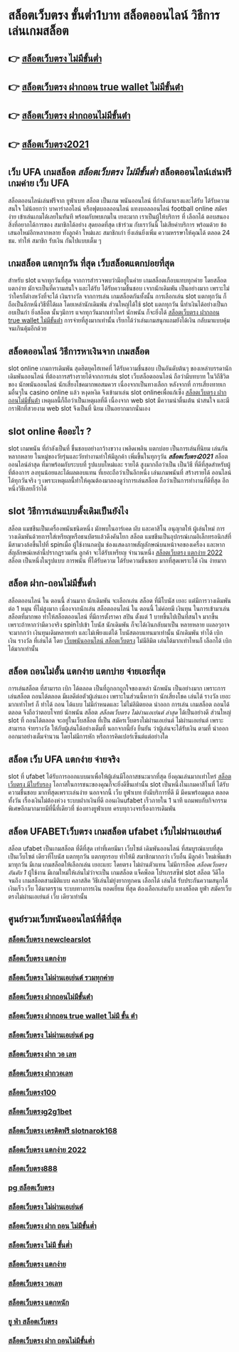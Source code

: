 # สล็อตเว็บตรง ขั้นต่ำ1บาท สล็อตออนไลน์ วิธีการเล่นเกมสล็อต

## 👉 [สล็อตเว็บตรง ไม่มีขั้นต่ำ](https://www.gamblerape.com/)
## 👉 [สล็อตเว็บตรง ฝากถอน true wallet ไม่มีขั้นต่ํา](https://m.gamblerape.com/login?action=register)
## 👉 [สล็อตเว็บตรง ฝากถอนไม่มีขั้นต่ํา](https://m.gamblerape.com/login?action=register)
## 👉 [สล็อตเว็บตรง2021](https://www.gamblerape.com/)

## เว็บ UFA เกมสล็อต ***สล็อตเว็บตรง ไม่มีขั้นต่ำ***  สล็อตออนไลน์เล่นฟรีเกมค่าย เว็บ UFA

 สล็อตออนไลน์เล่นฟรีจาก ยูฟ่าเบท สล็อต  เป็นเกม พนันออนไลน์ ที่กำลังมาแรงและได้รับ ได้รับความสนใจ ไม่น้อยกว่า  บาคาร่าออไลน์ หรือฟุตบอลออนไลน์ แทงบอลออนไลน์ football online  สมัครง่าย เข้าเล่นเกมได้เลยในทันที พร้อมกับพบเกมใน เยอะมาก เราเป็นผู้ให้บริการ ที่ เลือกได้ ตอบสนอง  สิ่งที่อยากได้การของ สมาชิกได้อย่าง สุดยอดที่สุด  เข้าร่วม กับเราวันนี้  ไม่เสียค่าบริการ พร้อมด้วย ข้อเสนอใหม่อีกหลากหลาย  ทั้งลูกค้า ใหม่และ สมาชิกเก่า ยิ่งเล่นยิ่งเพิ่ม ความหรรษาให้คุณได้ ตลอด 24 ชม.  ทำให้ สมาชิก รับเงิน กันไปแบบเต็ม ๆ


##  เกมสล็อต แตกทุกวัน ที่สุด เว็บสล็อตแตกบ่อยที่สุด

สำหรับ slot  แจกทุกวันที่สุด จากการสำรวจพบว่ามีอยู่ในค่าย เกมสล็อตเกือบแทบทุกค่าย โดยสล็อต แตกง่าย  มักจะเป็นที่ความสนใจ และได้รับ ได้รับความชื่นชอบ เจากนักเดิมพัน  เป็นอย่างมาก  เพราะไม่ว่าใครก็ต่างหวังที่จะได้ เงินรางวัล  จากการเล่น เกมสล็อตกันทั้งนั้น การเลือกเล่น slot  แตกทุกวัน  ก็ถือเป็นอีกหนึ่งวิธีที่ได้ผล โดยเหล่านักเดิมพัน  ส่วนใหญ่ได้ใช้ slot  แตกทุกวัน นี้ทำเงินได้อย่างเป็นกอบเป็นกำ ยิ่งสล็อต นั้นๆมีการ แจกทุกวันมากเท่าไหร่  นักพนัน  ก็จะยิ่งได้ [สล็อตเว็บตรง ฝากถอน true wallet ไม่มีขั้นต่ํา](https://m.gamblerape.com/login?action=register) การจ่ายที่สูงมากเท่านั้น เรียกได้ว่าเล่นเกมสนุกแถมยังได้เงิน  กลับมาแบบคุ้มจนเกินคุ้มอีกด้วย


## สล็อตออนไลน์  วิธีการหาเงินจาก เกมสล็อต

 slot online เกมการเดิมพัน สุดฮิตยุคไฮเทคที่ ได้รับความชื่นชอบ เป็นอันดับต้นๆ ของเหล่าบรรดานักเดิมพันออนไลน์  ที่ต้องการสร้างรายได้จากการเล่น slot   เว็บสล็อตออนไลน์ ถือว่ามีบทบาท ในวิถีชีวิตของ นักพนันออนไลน์ นักเสี่ยงโชคมากพอสมควร เนื่องจากเป็นทางเลือก หลังจากที่ การเสี่ยงทายเกมอื่นๆใน casino online   แล้ว หงุดหงิด จึงเข้ามาเล่น slot onlineเพื่อแก้เซ็ง [สล็อตเว็บตรง ฝากถอนไม่มีขั้นต่ํา](https://www.gamblerape.com/) เหตุผลนี้ก็ถือว่าเป็นเหตุผลที่ดี เนื่องจาก web slot  มีความน่าตื่นเต้น น่าสนใจ และมีกราฟิกที่สวยงาม  web slot จึงเป็นที่ นิยม เป็นอยากมากนั่นเอง


##  slot online  คืออะไร ?

 slot  เกมพนัน ที่กำลังเป็นที่ ชื่นชอบอย่างกว้างขวาง  เพลิดเพลิน   แตกบ่อย  เป็นการเล่นที่นิยม เล่นกัน หลากหลาย ในหมู่ของวัยรุ่นและวัยทำงานทำให้มีลูกค้า เพิ่มขึ้นในทุกๆวัน  ***สล็อตเว็บตรง2021*** สล็อตออนไลน์ล่าสุด ที่มาพร้อมกับระบบที่ รูปแบบใหม่และ รายได้ สูงมากถือว่าเป็น เป็นวิธี ที่ดีที่สุดสำหรับผู้ที่ต้องการ ลงทุนน้อยและได้ผลตอบแทน ที่เยอะถือว่าเป็นอีกหนึ่ง เล่นเกมพนันที่ สร้างรายได้ ออนไลน์ ได้ทุกวันจริง ๆ เพราะเหตุผลนี้ทำให้คุณต้องมาลองดูว่าการเล่นสล็อต ถือว่าเป็นการทำงานที่ดีที่สุด อีกหนึ่งวิธีเลยก็ว่าได้


##  slot  วิธีการเล่นแบบดั้งเดิมเป็นยังไง

สล็อต แมชชีนเป็นเครื่องพนันชนิดหนึ่ง มักพบในอาร์เคด ผับ และคาสิโน อนุญาตให้ ผู้เล่นใหม่   การวางเดิมพันด้วยการใส่เหรียญหรือธนบัตรแล้วดึงคันโยก สล็อต แมชชีนเป็นอุปกรณ์เกมอิเล็กทรอนิกส์ที่มีสามวงล้อขึ้นไปที่ spinเมื่อ ผู้ใช้งานกดปุ่ม ช่องแสดงภาพสัญลักษณ์บนหน้าจอของเครื่อง และหากสัญลักษณ์เหล่านี้ปรากฏรวมกัน ลูกค้า จะได้รับเหรียญ จำนวนหนึ่ง [สล็อตเว็บตรง แตกง่าย 2022](https://m.gamblerape.com/login?action=login) สล็อต เป็นหนึ่งในรูปแบบ  การพนัน ที่ได้รับความ ได้รับความชื่นชอบ มากที่สุดเพราะได้ เงิน ง่ายมาก


##  สล็อต  ฝาก-ถอนไม่มีขั้นต่ำ 

สล็อตออนไลน์ ใน ตอนนี้   ส่วนมาก นักเดิมพัน จะเลือกเล่น สล็อต ที่มีโบนัส เยอะ แต่มีการวางเดิมพัน ต่อ 1 หมุน  ที่ไม่สูงมาก เนื่องจากนักเล่น สล็อตออนไลน์ ใน ตอนนี้  ไม่ค่อยมี เงินทุน ในการเข้ามาเล่น สล็อตที่มากพอ ทำให้สล็อตออนไลน์ ที่มีการตั้งราคา  สปิน  ตั้งแต่ 1 บาทขึ้นไปเป็นที่สนใจ มากขึ้น เพราะถ้าหากว่ามีดวงจริง  spinไปเข้า โบนัส นักเดิมพัน ก็จะได้เงินกลับมาเป็น หลายหลาย เผลอๆอาจจะมากกว่า  เงินทุนเดิมหลายเท่า และไม่เพียงแต่ได้ โบนัสตอบแทนมาเท่านั้น นักเดิมพัน  ทำได้  เบิก เงิน รางวัล ที่เล่นได้ โดย [เว็บพนันออนไลน์ สล็อตเว็บตรง](https://m.gamblerape.com/login?action=login) ไม่มีลิมิต เล่นได้มากเท่าไหนก็ เลือกได้  เบิก ได้มากเท่านั้น


## สล็อต ถอนไม่อั้น แตกง่าย แตกบ่าย จ่ายเอะที่สุด

การเล่นสล็อต ที่สามารถ  เบิก  ได้ตลอด  เป็นที่ถูกอกถูกใจของเหล่า นักพนัน  เป็นอย่างมาก เพราะการเล่นสล็อต   ถอนได้ตลอด  มีผลดีต่อตัวผู้เล่นเอง เพราะในส่วนนี้หากว่า นักเสี่ยงโชค เล่นได้ รางวัล เยอะมากเท่าไหร่ ก็ ทำได้  ถอน ได้แบบ ไม่มีกำหนดและ ไม่ไม่ลิมิตยอด นำออก การเล่น เกมสล็อต  ถอนได้ตลอด จึงถือว่าตอบโจทย์ นักพนัน  สล็อต *สล็อตเว็บตรง ไม่ผ่านเอเย่นต์ ล่าสุด* ได้เป็นอย่างดี ส่วนใหญ่  slot ที่  ถอนได้ตลอด จะอยู่ในเว็บสล็อต ที่เป็น  สมัครเว็บตรงไม่ผ่านเอเย่นต์   ไม่ผ่านเอเย่นต์  เพราะสามารถ จ่ายรางวัล ให้กับผู้เล่นได้อย่างเต็มที่ นอกจากนี้ยัง ยืนยัน  ว่าผู้เล่นจะได้รับเงิน ตามที่ นำออกออกมาอย่างเต็มจำนวน โดยไม่มีการหัก หรือการคิดเปอร์เซ็นต์แต่อย่างใด 


## สล็อต  เว็บ UFA แตกง่าย จ่ายจริง

 slot ที่  ufabet   ได้รับการออกแบบมาเพื่อให้ผู้เล่นมีโอกาสชนะมากที่สุด ยิ่งคุณเล่นมากเท่าไหร่ [สล็อตเว็บตรง มีใบรับรอง](https://m.gamblerape.com/login?action=register) โอกาสในการชนะของคุณก็จะยิ่งดีขึ้นเท่านั้น  slot เป็นหนึ่งในเกมคาสิโนที่ ได้รับความชื่นชอบ มากที่สุดเพราะเล่นง่าย  นอกจากนี้ เว็บ ยูฟ่าเบท  ยังมีบริการที่ดี มี มีคนพร้อมดูแล ตลอดทั้งวัน   เรื่องเงินไม่ต้องห่วง ระบบฝากเงินที่ดี   ถอนเงินufabet  เร็วภายใน 1 นาที แถมพบกับกิจกรรม  พิเศษอีกมากมายมีที่นี้ที่เดียวที่ ช่องทางยูฟ่าเบท   ครบทุกวงจรเรื่องการเดิมพัน 


## สล็อต   UFABETเว็บตรง  เกมสล็อต ufabet เว็บไม่ผ่านเอเย่นต์

สล็อต  ufabet  เป็นเกมสล็อต ที่ดีที่สุด เท่าที่เคยมีมา เว็บไซต์  เดิมพันออนไลน์  ที่สมบูรณ์แบบที่สุด เป็นเว็บไซต์ เดียวที่โบนัส แตกทุกวัน แตกทุกรอบ ทำให้มี สมาชิกมากกว่า เว็บอื่น มีลูกค้า ใหม่เพิ่มเข้ามาทุกวัน มีเกม เกมสล็อตให้เลือกเล่น เยอะแยะ โดยตรง  ไม่ผ่านตัวแทน ไม่มีการล็อค  *สล็อตเว็บตรง อันดับ 1* ผู้ใช้งาน  มีเกมใหม่ให้เล่นไม่ว่าจะเป็น  เกมสล็อต  แจ็คพ็อต  โปรเกรสซีฟ slot  สล็อต วีดีโอ จนถึง เกมสล็อตสามมิติแบบ คลาสสิค วิธีเล่นไม่ยุ่งยากทุกคน เลือกได้ เล่นได้ รับประกันความสนุกได้เงินเร็ว  เว็บ ได้มาตรฐาน ระบบทางการเงิน ยอดเยี่ยม ที่สุด ต้องเลือกเล่นกับ  แทงสล็อต  ยูฟ่า  สมัครเว็บตรงไม่ผ่านเอเย่นต์    เว็บ เดียวเท่านั้น


## ศูนย์รวมเว็บพนันออนไลน์ที่ดีที่สุด

### [สล็อตเว็บตรง newclearslot](https://atom.io/themes/สมัครเว็บตรง%20สล็อต%20โอน%20ผ่าน%20วอ%20เลท%20ไม่มีขั้นต่ำ%20เว็บสล็อตออนไลน์ใหม่มาแรง%20แจกเครดิตฟรี%20สล็อตแตกง่าย%20สล็อตpg)
### [สล็อตเว็บตรง แตกง่าย](https://atom.io/themes/สมัครเว็บตรง%20สล็อตxoเว็บตรง%20PG%20Slot%20เว็บพนันสล็อตออนไลน์อันดับ%201)
### [สล็อตเว็บตรง ไม่ผ่านเอเย่นต์ รวมทุกค่าย](https://atom.io/themes/สมัครเว็บตรง%20สล็อต1688%20SLOTXO%20เว็บพนันสล็อตออนไลน์อันดับ%201)
### [สล็อตเว็บตรง ฝากถอนไม่มีขั้นต่ํา](https://atom.io/themes/สมัครเว็บตรง%20สล็อต168%20เว็บสล็อตออนไลน์ใหม่มาแรง%20แจกเครดิตฟรี%20สล็อตแตกง่าย%20สล็อตpg)
### [สล็อตเว็บตรง ฝากถอน true wallet ไม่มี ขั้น ต่ํา](https://atom.io/themes/สมัครเว็บตรง%20สล็อตpgวอเลท%20เว็บสล็อตออนไลน์ใหม่มาแรง%20เกมส์สล็อตออนไลน์%20สล็อตแตกง่าย%20สล็อตpg)
### [สล็อตเว็บตรง ไม่ผ่านเอเย่นต์ pg](https://atom.io/themes/สมัครเว็บตรง%20สล็อต6666%20SLOTXO%20เว็บพนันสล็อตออนไลน์อันดับ%201)
### [สล็อตเว็บตรง ฝาก วอ เลท](https://atom.io/themes/สมัครเว็บตรง%20สล็อต66%20เว็บสล็อตออนไลน์ใหม่มาแรง%20เกมส์สล็อตออนไลน์%20สล็อตแตกง่าย%20สล็อตpg)
### [สล็อตเว็บตรง ฝากวอเลท](https://atom.io/themes/สมัครเว็บตรง%20สล็อต%20เติม%20true%20wallet%20ฝาก-ถอน%20ไม่มี%20ขั้น%20ต่ํา%202020%20PGSlot%20JokerSlot%20เครดิดฟรี)
### [สล็อตเว็บตรง100](https://atom.io/themes/สมัครเว็บตรง%20สล็อต%20ยืนยัน%20otp%20รับ%20เครดิต%20ฟรี%20100%20PG%20Slot%20เว็บพนันสล็อตออนไลน์อันดับ%201)
### [สล็อตเว็บตรงg2g1bet](https://atom.io/themes/สมัครเว็บตรง%20สล็อตpgเว็บตรง%20สล็อตออนไลน์%20PGSLOT%20สล็อตแตกง่าย%20สล็อตpg%202022)
### [สล็อตเว็บตรง เครดิตฟรี slotnarok168](https://atom.io/themes/สมัครเว็บตรง%20true%20wallet%20สล็อต%20ฝาก10รับ100%20วอ%20เลท%20เว็บสล็อตออนไลน์ใหม่มาแรง%20เกมส์สล็อตออนไลน์%20สล็อตแตกง่าย%20สล็อตpg)
### [สล็อตเว็บตรง แตกง่าย 2022](https://atom.io/themes/สมัครเว็บตรง%20สล็อต%20xo%20เครดิตฟรี%20PGSlot%20JokerSlot%20เครดิดฟรี)
### [สล็อตเว็บตรง888](https://atom.io/themes/สมัครเว็บตรง%20สล็อต%20777%20เว็บตรง%20SLOTXO%20เว็บพนันสล็อตออนไลน์อันดับ%201)
### [pg สล็อตเว็บตรง](https://atom.io/themes/สมัครเว็บตรง%20สล็อต%20pg%20ฟรี%202021%20ทดลองเล่น%20PG%20Slot%20เว็บพนันสล็อตออนไลน์อันดับ%201)
### [สล็อตเว็บตรง ไม่ผ่านเอเย่นต์](https://atom.io/themes/สมัครเว็บตรง%20สล็อต%20เครดิตฟรี%20ไม่ต้องฝากก่อน%20ไม่ต้องแชร์%20เว็บสล็อตออนไลน์ใหม่มาแรง%20เกมส์สล็อตออนไลน์%20สล็อตแตกง่าย%20สล็อตpg)
### [สล็อตเว็บตรง ฝาก ถอน ไม่มีขั้นต่ำ](https://atom.io/themes/สมัครเว็บตรง%20joker%20สล็อต888%20เว็บสล็อตออนไลน์ใหม่มาแรง%20แจกเครดิตฟรี%20สล็อตแตกง่าย%20สล็อตpg)
### [สล็อตเว็บตรง ไม่มี ขั้นต่ำ](https://atom.io/themes/สมัครเว็บตรง%20สล็อต%20pg%20เว็บตรง%20ไม่ผ่านเอเย่นต์ฝากถอนไม่มีขั้นต่ํา%20PG%20Slot%20เว็บพนันสล็อตออนไลน์อันดับ%201)
### [สล็อตเว็บตรง แตกง่าย](https://atom.io/themes/สมัครเว็บตรง%20888สล็อต%20สล็อตออนไลน์%20PGSLOT%20สล็อตแตกง่าย%20สล็อตpg%202022)
### [สล็อตเว็บตรง วอเลท](https://atom.io/themes/สมัครเว็บตรง%20สล็อตjoker%20เว็บสล็อตออนไลน์%20PGSLOT%20สล็อตแตกง่าย%20สล็อตpg)
### [สล็อตเว็บตรง แตกหนัก](https://atom.io/themes/สมัครเว็บตรง%20slotxo%20สล็อต%20ฝาก20รับ100%20สล็อตออนไลน์%20PGSLOT%20สล็อตแตกง่าย%20สล็อตpg)
### [ยู ฟ่า สล็อตเว็บตรง](https://atom.io/themes/สมัครเว็บตรง%20สล็อต%20เว็บตรงไม่ผ่านเอเย่นต์%20วอ%20เลท%20PG%20Slot%20เว็บพนันสล็อตออนไลน์อันดับ%201)
### [สล็อตเว็บตรง ฝาก ถอนไม่มีขั้นต่ำ](https://atom.io/themes/สมัครเว็บตรง%20สล็อต%20666%20เว็บสล็อตออนไลน์ใหม่มาแรง%20แจกเครดิตฟรี%20สล็อตแตกง่าย%20สล็อตpg)